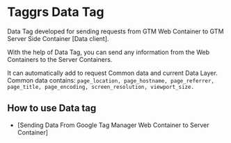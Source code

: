 # Taggrs Data Tag

Data Tag developed for sending requests from GTM Web Container to GTM Server Side Container [Data client].

With the help of Data Tag, you can send any information from the Web Containers to the Server Containers.

It can automatically add to request Common data and current Data Layer.
Common data contains: `page_location, page_hostname, page_referrer, page_title, page_encoding, screen_resolution, viewport_size.`


## How to use Data tag

- [Sending Data From Google Tag Manager Web Container to Server Container]
